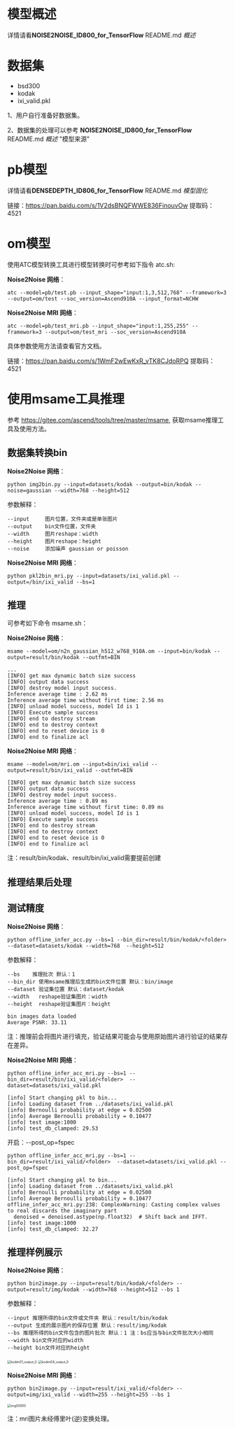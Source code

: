 # 模型概述

详情请看**NOISE2NOISE_ID800_for_TensorFlow** README.md *概述*

#  数据集

- bsd300
- kodak
- ixi_valid.pkl

1、用户自行准备好数据集。

2、数据集的处理可以参考 **NOISE2NOISE_ID800_for_TensorFlow** README.md *概述*  "模型来源"

# pb模型

详情请看**DENSEDEPTH_ID806_for_TensorFlow** README.md *模型固化*

链接：https://pan.baidu.com/s/1V2dsBNQFWWE836FinouvOw 
提取码：4521

# om模型

使用ATC模型转换工具进行模型转换时可参考如下指令 atc.sh:

**Noise2Noise 网络**：

```
atc --model=pb/test.pb --input_shape="input:1,3,512,768" --framework=3 --output=om/test --soc_version=Ascend910A --input_format=NCHW
```

**Noise2Noise MRI 网络**：

```
atc --model=pb/test_mri.pb --input_shape="input:1,255,255" --framework=3 --output=om/test_mri --soc_version=Ascend910A
```

具体参数使用方法请查看官方文档。

链接：https://pan.baidu.com/s/1WmF2wEwKxR_vTK8CJdoRPQ 
提取码：4521

# 使用msame工具推理

参考 https://gitee.com/ascend/tools/tree/master/msame, 获取msame推理工具及使用方法。

## 数据集转换bin

**Noise2Noise 网络**：

```
python img2bin.py --input=datasets/kodak --output=bin/kodak --noise=gaussian --width=768 --height=512
```

参数解释：

```
--input 	图片位置，文件夹或是单张图片
--output	bin文件位置，文件夹
--width		图片reshape：width
--height	图片reshape：height
--noise     添加噪声 gaussian or poisson
```

**Noise2Noise MRI 网络**：

```
python pkl2bin_mri.py --input=datasets/ixi_valid.pkl --output=/bin/ixi_valid --bs=1
```

## 推理

可参考如下命令 msame.sh：

**Noise2Noise 网络**：

```
msame --model=om/n2n_gaussian_h512_w768_910A.om --input=bin/kodak --output=result/bin/kodak --outfmt=BIN
```

```
...
[INFO] get max dynamic batch size success
[INFO] output data success
[INFO] destroy model input success.
Inference average time : 2.62 ms
Inference average time without first time: 2.56 ms
[INFO] unload model success, model Id is 1
[INFO] Execute sample success
[INFO] end to destroy stream
[INFO] end to destroy context
[INFO] end to reset device is 0
[INFO] end to finalize acl
```

**Noise2Noise MRI 网络**：

```
msame --model=om/mri.om --input=bin/ixi_valid --output=result/bin/ixi_valid --outfmt=BIN
```

```
[INFO] get max dynamic batch size success
[INFO] output data success
[INFO] destroy model input success.
Inference average time : 0.89 ms
Inference average time without first time: 0.89 ms
[INFO] unload model success, model Id is 1
[INFO] Execute sample success
[INFO] end to destroy stream
[INFO] end to destroy context
[INFO] end to reset device is 0
[INFO] end to finalize acl
```

注：result/bin/kodak、result/bin/ixi_valid需要提前创建

## 推理结果后处理

## 测试精度

**Noise2Noise 网络**：

```
python offline_infer_acc.py --bs=1 --bin_dir=result/bin/kodak/<folder>  --dataset=datasets/kodak --width=768  --height=512
```

参数解释：

```
--bs 	推理批次 默认：1
--bin_dir 使用msame推理后生成的bin文件位置 默认：bin/image
--dataset 验证集位置 默认：dataset/kodak
--width   reshape验证集图片：width
--height  reshape验证集图片：height
```

```
bin images data loaded
Average PSNR: 33.11
```

注：推理前会将图片进行填充，验证结果可能会与使用原始图片进行验证的结果存在差异。

**Noise2Noise MRI 网络**：

```
python offline_infer_acc_mri.py --bs=1 --bin_dir=result/bin/ixi_valid/<folder>  --dataset=datasets/ixi_valid.pkl 
```

```
[info] Start changing pkl to bin...
[info] Loading dataset from ../datasets/ixi_valid.pkl
[info] Bernoulli probability at edge = 0.02500
[info] Average Bernoulli probability = 0.10477
[info] test image:1000
[info] test_db_clamped: 29.53
```

开启：--post_op=fspec

```
python offline_infer_acc_mri.py --bs=1 --bin_dir=result/ixi_valid/<folder>  --dataset=datasets/ixi_valid.pkl --post_op=fspec
```

```
[info] Start changing pkl to bin...
[info] Loading dataset from ../datasets/ixi_valid.pkl
[info] Bernoulli probability at edge = 0.02500
[info] Average Bernoulli probability = 0.10477
offline_infer_acc_mri.py:238: ComplexWarning: Casting complex values to real discards the imaginary part
  denoised = denoised.astype(np.float32)  # Shift back and IFFT.
[info] test image:1000
[info] test_db_clamped: 32.27
```

## 推理样例展示

**Noise2Noise 网络**：

```
python bin2image.py --input=result/bin/kodak/<folder> --output=result/img/kodak --width=768 --height=512 --bs 1
```

参数解释：

```
--input 推理所得的bin文件或文件夹 默认：result/bin/kodak
--output 生成的展示图片的保存位置 默认：result/img/kodak
--bs 推理所得的bin文件包含的图片批次 默认：1 注：bs应当与bin文件批次大小相同	
--width bin文件对应的width
--height bin文件对应的height
```



<img src="https://gitee.com/DatalyOne/picGo-image/raw/master/202110090008981.png" alt="kodim01_output_0" style="zoom:50%;" />

<img src="https://gitee.com/DatalyOne/picGo-image/raw/master/202110090009298.png" alt="kodim04_output_0" style="zoom:50%;" />

**Noise2Noise MRI 网络**：

```
python bin2image.py --input=result/ixi_valid/<folder> --output=img/ixi_valid --width=255 --height=255 --bs 1
```

<img src="https://gitee.com/DatalyOne/picGo-image/raw/master/202110090017044.png" alt="img00000" style="zoom:50%;" />

注：mri图片未经傅里叶(逆)变换处理。
